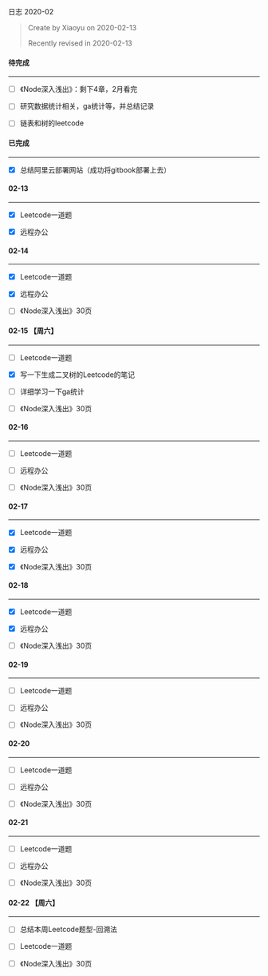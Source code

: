 日志 2020-02

> Create by Xiaoyu on 2020-02-13
>
> Recently revised in 2020-02-13



#### 待完成

------

- [ ] 《Node深入浅出》：剩下4章，2月看完
- [ ] 研究数据统计相关，ga统计等，并总结记录
- [ ] 链表和树的leetcode



#### 已完成

------

- [x] 总结阿里云部署网站（成功将gitbook部署上去）




#### 02-13

------

- [x] Leetcode一道题
- [x] 远程办公



#### 02-14

------

- [x] Leetcode一道题
- [x] 远程办公
- [ ] 《Node深入浅出》30页



#### 02-15 【周六】

------

- [ ] Leetcode一道题
- [x] 写一下生成二叉树的Leetcode的笔记
- [ ] 详细学习一下ga统计
- [ ] 《Node深入浅出》30页



#### 02-16

------

- [ ] Leetcode一道题
- [ ] 远程办公
- [ ] 《Node深入浅出》30页



#### 02-17

------

- [x] Leetcode一道题
- [x] 远程办公
- [x] 《Node深入浅出》30页



#### 02-18

------

- [x] Leetcode一道题
- [x] 远程办公
- [ ] 《Node深入浅出》30页



#### 02-19

------

- [ ] Leetcode一道题
- [ ] 远程办公
- [ ] 《Node深入浅出》30页



#### 02-20

------

- [ ] Leetcode一道题
- [ ] 远程办公
- [ ] 《Node深入浅出》30页



#### 02-21

------

- [ ] Leetcode一道题
- [ ] 远程办公
- [ ] 《Node深入浅出》30页



#### 02-22 【周六】

------

- [ ] 总结本周Leetcode题型-回溯法

- [ ] Leetcode一道题
- [ ] 《Node深入浅出》30页